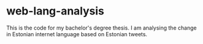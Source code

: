 # web-lang-analysis
This is the code for my bachelor's degree thesis. I am analysing the change in Estonian internet language based on Estonian tweets.
